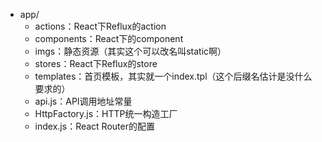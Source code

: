 
* app/
  * actions：React下Reflux的action
  * components：React下的component
  * imgs：静态资源（其实这个可以改名叫static啊）
  * stores：React下Reflux的store
  * templates：首页模板，其实就一个index.tpl（这个后缀名估计是没什么要求的）
  * api.js：API调用地址常量
  * HttpFactory.js：HTTP统一构造工厂
  * index.js：React Router的配置
